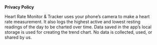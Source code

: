**Privacy Policy**

Heart Rate Monitor & Tracker uses your phone’s camera to make a heart rate measurement. It also logs the highest active and lowest resting readings of the day to be charted over time. Data saved in the app’s local storage is used for creating the trend chart. No data is collected, used, or shared by us.

